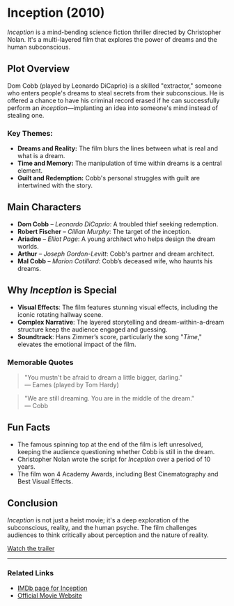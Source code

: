 # Inception (2010)

*Inception* is a mind-bending science fiction thriller directed by Christopher Nolan. It's a multi-layered film that explores the power of dreams and the human subconscious.

## Plot Overview

Dom Cobb (played by Leonardo DiCaprio) is a skilled "extractor," someone who enters people's dreams to steal secrets from their subconscious. He is offered a chance to have his criminal record erased if he can successfully perform an *inception*—implanting an idea into someone's mind instead of stealing one.

### Key Themes:
- **Dreams and Reality:** The film blurs the lines between what is real and what is a dream.
- **Time and Memory:** The manipulation of time within dreams is a central element.
- **Guilt and Redemption:** Cobb's personal struggles with guilt are intertwined with the story.

## Main Characters

- **Dom Cobb** – *Leonardo DiCaprio*: A troubled thief seeking redemption.
- **Robert Fischer** – *Cillian Murphy*: The target of the inception.
- **Ariadne** – *Elliot Page*: A young architect who helps design the dream worlds.
- **Arthur** – *Joseph Gordon-Levitt*: Cobb's partner and dream architect.
- **Mal Cobb** – *Marion Cotillard*: Cobb’s deceased wife, who haunts his dreams.

## Why *Inception* is Special

- **Visual Effects**: The film features stunning visual effects, including the iconic rotating hallway scene.
- **Complex Narrative**: The layered storytelling and dream-within-a-dream structure keep the audience engaged and guessing.
- **Soundtrack**: Hans Zimmer’s score, particularly the song "*Time*," elevates the emotional impact of the film.

### Memorable Quotes

> "You mustn't be afraid to dream a little bigger, darling."  
> — Eames (played by Tom Hardy)

> "We are still dreaming. You are in the middle of the dream."  
> — Cobb

## Fun Facts

- The famous spinning top at the end of the film is left unresolved, keeping the audience questioning whether Cobb is still in the dream.
- Christopher Nolan wrote the script for *Inception* over a period of 10 years.
- The film won 4 Academy Awards, including Best Cinematography and Best Visual Effects.

## Conclusion

*Inception* is not just a heist movie; it's a deep exploration of the subconscious, reality, and the human psyche. The film challenges audiences to think critically about perception and the nature of reality.

[Watch the trailer](https://www.youtube.com/watch?v=YoHD9XEInc0)

---

### Related Links

- [IMDb page for Inception](https://www.imdb.com/title/tt1375666/)
- [Official Movie Website](https://www.warnerbros.com/movies/inception)

